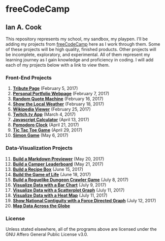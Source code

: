 # freeCodeCamp

## Ian A. Cook

This repository represents my school, my sandbox, my playpen. I'll be adding my projects from [freeCodeCamp](https://www.freecodecamp.com) here as I work through them. Some of these projects will be high quality, finished products. Other projects will be incomplete, exploratory, and experimental. All of them represent my learning journey as I gain knowledge and proficiency in coding. I will add each of my projects below with a link to view them.

### Front-End Projects

1. **[Tribute Page](https://nai888.github.io/freeCodeCamp/01-Tribute-Page/)** (February 5, 2017)
2. **[Personal Portfolio Webpage](https://nai888.github.io/freeCodeCamp/02-Personal-Portfolio-Webpage/)** (February 7, 2017)
3. **[Random Quote Machine](https://nai888.github.io/freeCodeCamp/03-Random-Quote-Machine/)** (February 16, 2017)
4. **[Show the Local Weather](https://nai888.github.io/freeCodeCamp/04-Show-the-Local-Weather/)** (February 18, 2017)
5. **[Wikipedia Viewer](https://nai888.github.io/freeCodeCamp/05-Wikipedia-Viewer/)** (February 25, 2017)
6. **[Twitch.tv App](https://nai888.github.io/freeCodeCamp/06-Twitchtv-App/)** (March 4, 2017)
7. **[Javascript Calculator](https://nai888.github.io/freeCodeCamp/07-Javascript-Calculator)** (April 13, 2017)
8. **[Pomodoro Clock](https://nai888.github.io/freeCodeCamp/08-Pomodoro-Clock/)** (April 21, 2017)
9. **[Tic Tac Toe Game](https://nai888.github.io/freeCodeCamp/09-Tic-Tac-Toe/)** (April 29, 2017)
10. **[Simon Game](https://nai888.github.io/freeCodeCamp/10-Simon-Game/)** (May 6, 2017)

### Data-Visualization Projects

11. **[Build a Markdown Previewer](https://nai888.github.io/freeCodeCamp/11-Markdown-Previewer/build/)** (May 20, 2017)
12. **[Build a Camper Leaderboard](https://nai888.github.io/freeCodeCamp/12-Camper-Leaderboard/build/)** (May 21, 2017)
13. **[Build a Recipe Box](https://nai888.github.io/freeCodeCamp/13-Recipe-Box/build/)** (June 15, 2017)
14. **[Build the Game of Life](https://nai888.github.io/freeCodeCamp/14-Game-of-Life/build/)** (June 18, 2017)
15. **[Build a Roguelike Dungeon Crawler Game](https://nai888.github.io/freeCodeCamp/15-Dungeon-Crawler/build/)** (July 8, 2017)
16. **[Visualize Data with a Bar Chart](https://nai888.github.io/freeCodeCamp/16-Bar-Chart/)** (July 9, 2017)
17. **[Visualize Data with a Scatterplot Graph](https://nai888.github.io/freeCodeCamp/17-Scatter-Plot/)** (July 11, 2017)
18. **[Visualize Data with a Heat Map](https://nai888.github.io/freeCodeCamp/18-Heat-Map/)** (July 11, 2017)
19. **[Show National Contiguity with a Force Directed Graph](https://nai888.github.io/freeCodeCamp/19-Force-Directed-Graph/)** (July 12, 2017)
20. **[Map Data Across the Globe](https://nai888.github.io/freeCodeCamp/20-Map-Visualization/)**

### License

Unless stated elsewhere, all of the programs above are licensed under the GNU Affero General Public License v3.0.
